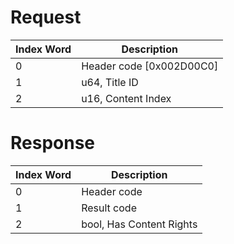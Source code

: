 # Request

| Index Word | Description                |
|------------|----------------------------|
| 0          | Header code \[0x002D00C0\] |
| 1          | u64, Title ID              |
| 2          | u16, Content Index         |

# Response

| Index Word | Description              |
|------------|--------------------------|
| 0          | Header code              |
| 1          | Result code              |
| 2          | bool, Has Content Rights |